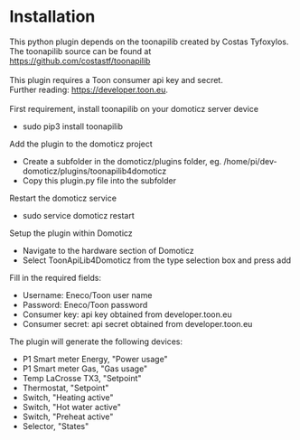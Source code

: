 # Installation
This python plugin depends on the toonapilib created by Costas Tyfoxylos.<br>
The toonapilib source can be found at https://github.com/costastf/toonapilib
<br>
<br>
This plugin requires a Toon consumer api key and secret.<br>
Further reading: https://developer.toon.eu.
<br>
<br>
First requirement, install toonapilib on your domoticz server device
* sudo pip3 install toonapilib

Add the plugin to the domoticz project
* Create a subfolder in the domoticz/plugins folder, eg. /home/pi/dev-domoticz/plugins/toonapilib4domoticz
* Copy this plugin.py file into the subfolder

Restart the domoticz service
* sudo service domoticz restart

Setup the plugin within Domoticz
* Navigate to the hardware section of Domoticz
* Select ToonApiLib4Domoticz from the type selection box and press add

Fill in the required fields:
* Username: Eneco/Toon user name
* Password: Eneco/Toon password
* Consumer key: api key obtained from developer.toon.eu
* Consumer secret: api secret obtained from developer.toon.eu

The plugin will generate the following devices:
* P1 Smart meter Energy, "Power usage"
* P1 Smart meter Gas, "Gas usage"
* Temp LaCrosse TX3, "Setpoint"
* Thermostat, "Setpoint"
* Switch, "Heating active"
* Switch, "Hot water active"
* Switch, "Preheat active"
* Selector, "States"
